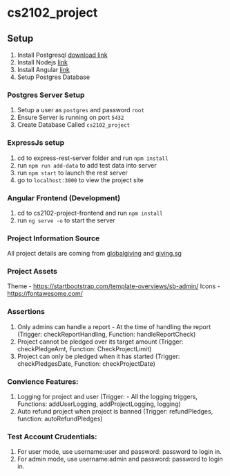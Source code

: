 # cs2102_project

## Setup
1. Install Postgresql [download link](https://www.postgresql.org/)
2. Install Nodejs [link](https://nodejs.org/en/)
3. Install Angular [link](https://angular.io/)
4. Setup Postgres Database

### Postgres Server Setup
1. Setup a user as `postgres` and password `root`
2. Ensure Server is running on port `5432`
3. Create Database Called `cs2102_project`

### ExpressJs setup
1. cd to express-rest-server folder and run `npm install`
2. run `npm run add-data` to add test data into server
3. run `npm start` to launch the rest server
4. go to `localhost:3000` to view the project site


### Angular Frontend (Development)
1. cd to cs2102-project-frontend and run `npm install`
2. run `ng serve -o` to start the server

### Project Information Source
All project details are coming from [globalgiving](https://www.globalgiving.org/) and [giving.sg](https://www.giving.sg/)

### Project Assets
Theme - https://startbootstrap.com/template-overviews/sb-admin/
Icons - https://fontawesome.com/

### Assertions
1. Only admins can handle a report - At the time of handling the report (Trigger: checkReportHandling, Function: handleReportCheck)
2. Project cannot be pledged over its target amount (Trigger: checkPledgeAmt, Function: CheckProjectLimit)
3. Project can only be pledged when it has started (Trigger: checkPledgesDate, Function: checkProjectDate)

### Convience Features:
1. Logging for project and user (Trigger: - All the logging triggers, Functions: addUserLogging, addProjectLogging, logging)
2. Auto refund project when project is banned (Trigger: refundPledges, function: autoRefundPledges)

### Test Account Crudentials:
1. For user mode, use username:user and password: password to login in.
2. For admin mode, use username:admin and password: password to login in.
